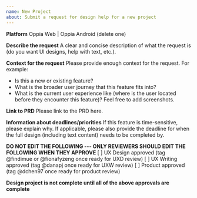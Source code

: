 ```yaml
---
name: New Project
about: Submit a request for design help for a new project
---
```

<!--
  - Thanks for taking the time to file a request for design help!
  - Please provide the information below so that the design team has enough context to provide support.
  -->

**Platform**
Oppia Web | Oppia Android (delete one)

**Describe the request**
A clear and concise description of what the request is (do you want UI designs, help with text, etc.).

**Context for the request**
Please provide enough context for the request. For example:
- Is this a new or existing feature?
- What is the broader user journey that this feature fits into?
- What is the current user experience like (where is the user located before they encounter this feature)? Feel free to add screenshots.

**Link to PRD**
Please link to the PRD here.

**Information about deadlines/priorities**
If this feature is time-sensitive, please explain why.
If applicable, please also provide the deadline for when the full design (including text content) needs to be completed by.

**DO NOT EDIT THE FOLLOWING --- ONLY REVIEWERS SHOULD EDIT THE FOLLOWING WHEN THEY APPROVE**
[ ] UX Design approved (tag @findimue or @fionafyzeng once ready for UXD review) 
[ ] UX Writing approved (tag @danapj once ready for UXW review) 
[ ] Product approved (tag @dchen97 once ready for product review)

**Design project is not complete until all of the above approvals are complete**
